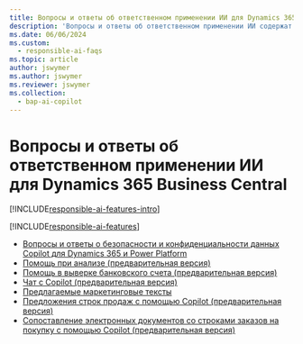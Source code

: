 ```yaml
---
title: Вопросы и ответы об ответственном применении ИИ для Dynamics 365 Business Central
description: 'Вопросы и ответы об ответственном применении ИИ содержат информацию о технологии ИИ, используемой в Business Central, включая ключевые соображения и сведения о том, как используется ИИ, как он тестировался и оценивался, а также о конкретных ограничениях, если они существуют.'
ms.date: 06/06/2024
ms.custom:
  - responsible-ai-faqs
ms.topic: article
author: jswymer
ms.author: jswymer
ms.reviewer: jswymer
ms.collection:
  - bap-ai-copilot
---
```


# <a name="responsible-ai-faqs-for-dynamics-365-business-central"></a>Вопросы и ответы об ответственном применении ИИ для Dynamics 365 Business Central

[!INCLUDE[responsible-ai-features-intro](includes/responsible-ai-intro.md)]

[!INCLUDE[responsible-ai-features](includes/responsible-ai-features.md)]

- [Вопросы и ответы о безопасности и конфиденциальности данных Copilot для Dynamics 365 и Power Platform](/dynamics365/faqs-copilot-data-security-privacy?toc=/dynamics365/business-central/toc.json)
- [Помощь при анализе (предварительная версия)](faqs-analysis-assist.md)
- [Помощь в выверке банковского счета (предварительная версия)](faqs-bank-reconciliation.md)
- [Чат с Copilot (предварительная версия)](faqs-chat-with-copilot.md)
- [Предлагаемые маркетинговые тексты](faqs-marketing-text.md)
- [Предложения строк продаж с помощью Copilot (предварительная версия)](faq-sales-suggest-sales-lines-with-copilot.md)
- [Сопоставление электронных документов со строками заказов на покупку с помощью Copilot (предварительная версия)](map-edocuments-with-copilot.md)
